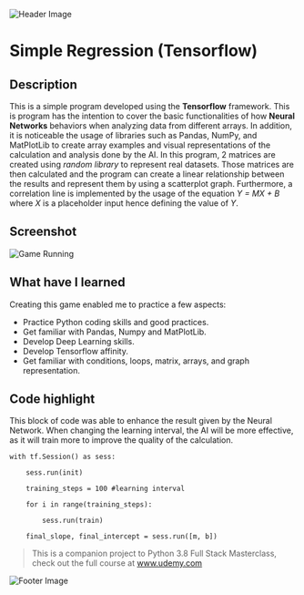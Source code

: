
![Header Image]()

# Simple Regression (Tensorflow)
## Description
This is a simple program developed using the **Tensorflow** framework. This is program has the intention to cover the basic functionalities of how **Neural Networks** behaviors when analyzing data from different arrays. In addition, it is noticeable the usage of libraries such as Pandas, NumPy, and MatPlotLib to create array examples and visual representations of the calculation and analysis done by the AI. In this program, 2 matrices are created using *random library* to represent real datasets. Those matrices are then calculated and the program can create a linear relationship between the results and represent them by using a scatterplot graph. Furthermore, a correlation line is implemented by the usage of the equation *Y = MX + B* where *X* is a placeholder input hence defining the value of *Y*.

## Screenshot
![Game Running]()

## What have I learned
Creating this game enabled me to practice a few aspects:
* Practice Python coding skills and good practices.
* Get familiar with Pandas, Numpy and MatPlotLib.
* Develop Deep Learning skills.
* Develop Tensorflow affinity.
* Get familiar with conditions, loops, matrix, arrays, and graph representation.

## Code highlight
This block of code was able to enhance the result given by the Neural Network. When changing the learning interval, the AI will be more effective, as it will train more to improve the quality of the calculation.

```
with tf.Session() as sess:
    
    sess.run(init)
    
    training_steps = 100 #learning interval
    
    for i in range(training_steps):
        
        sess.run(train)
        
    final_slope, final_intercept = sess.run([m, b])
```


> This is a companion project to Python 3.8 Full Stack Masterclass, check out the full course at www.udemy.com


![Footer Image]()
